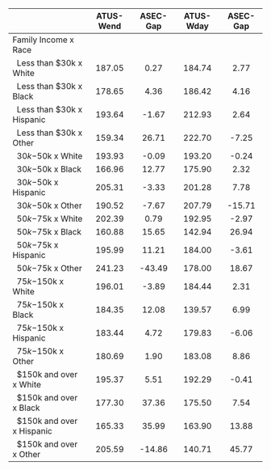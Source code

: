 
|                      |    ATUS-Wend |     ASEC-Gap |    ATUS-Wday |     ASEC-Gap |
| -------------------- | :----------: | :----------: | :----------: | :----------: |
| Family Income x Race |              |              |              |              |
| &nbsp;&nbsp;Less than $30k x White |       187.05 |         0.27 |       184.74 |         2.77 |
| &nbsp;&nbsp;Less than $30k x Black |       178.65 |         4.36 |       186.42 |         4.16 |
| &nbsp;&nbsp;Less than $30k x Hispanic |       193.64 |        -1.67 |       212.93 |         2.64 |
| &nbsp;&nbsp;Less than $30k x Other |       159.34 |        26.71 |       222.70 |        -7.25 |
| &nbsp;&nbsp;$30k-$50k x White |       193.93 |        -0.09 |       193.20 |        -0.24 |
| &nbsp;&nbsp;$30k-$50k x Black |       166.96 |        12.77 |       175.90 |         2.32 |
| &nbsp;&nbsp;$30k-$50k x Hispanic |       205.31 |        -3.33 |       201.28 |         7.78 |
| &nbsp;&nbsp;$30k-$50k x Other |       190.52 |        -7.67 |       207.79 |       -15.71 |
| &nbsp;&nbsp;$50k-$75k x White |       202.39 |         0.79 |       192.95 |        -2.97 |
| &nbsp;&nbsp;$50k-$75k x Black |       160.88 |        15.65 |       142.94 |        26.94 |
| &nbsp;&nbsp;$50k-$75k x Hispanic |       195.99 |        11.21 |       184.00 |        -3.61 |
| &nbsp;&nbsp;$50k-$75k x Other |       241.23 |       -43.49 |       178.00 |        18.67 |
| &nbsp;&nbsp;$75k-$150k x White |       196.01 |        -3.89 |       184.44 |         2.31 |
| &nbsp;&nbsp;$75k-$150k x Black |       184.35 |        12.08 |       139.57 |         6.99 |
| &nbsp;&nbsp;$75k-$150k x Hispanic |       183.44 |         4.72 |       179.83 |        -6.06 |
| &nbsp;&nbsp;$75k-$150k x Other |       180.69 |         1.90 |       183.08 |         8.86 |
| &nbsp;&nbsp;$150k and over x White |       195.37 |         5.51 |       192.29 |        -0.41 |
| &nbsp;&nbsp;$150k and over x Black |       177.30 |        37.36 |       175.50 |         7.54 |
| &nbsp;&nbsp;$150k and over x Hispanic |       165.33 |        35.99 |       163.90 |        13.88 |
| &nbsp;&nbsp;$150k and over x Other |       205.59 |       -14.86 |       140.71 |        45.77 |

